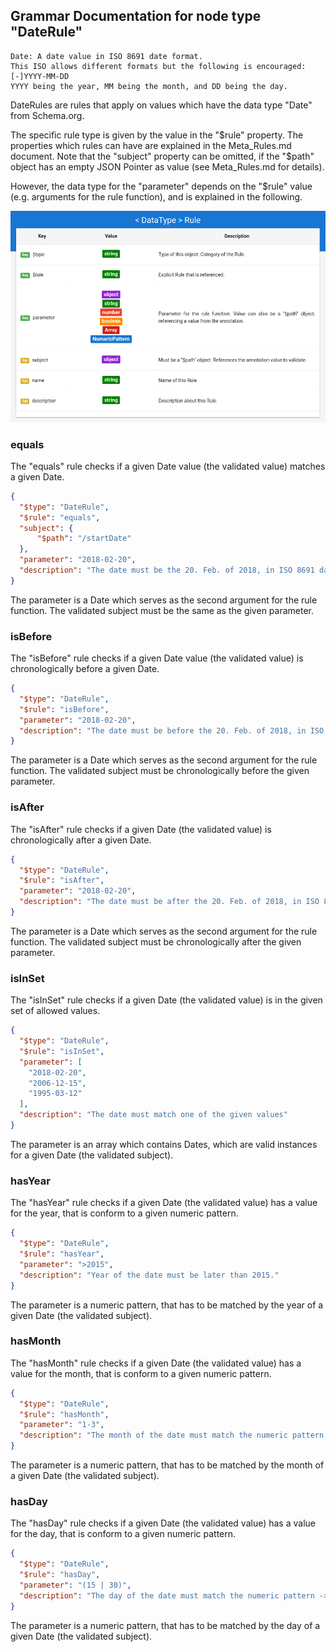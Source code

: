 ## Grammar Documentation for node type "DateRule"

```
Date: A date value in ISO 8691 date format. 
This ISO allows different formats but the following is encouraged:
[-]YYYY-MM-DD 
YYYY being the year, MM being the month, and DD being the day.
```

DateRules are rules that apply on values which have the data type "Date" from Schema.org.

The specific rule type is given by the value in the "$rule" property. The properties which rules can have are explained in the Meta_Rules.md document. Note that the "subject" property can be omitted, if the "$path" object has an empty JSON Pointer as value (see Meta_Rules.md for details).

However, the data type for the "parameter" depends on the "$rule" value (e.g. arguments for the rule function), and is explained in the following.

![Syntax diagram](./Images/Rule.png)

### equals

The "equals" rule checks if a given Date value (the validated value) matches a given Date.

```json
{
  "$type": "DateRule",
  "$rule": "equals",
  "subject": {
      "$path": "/startDate"
  },
  "parameter": "2018-02-20",
  "description": "The date must be the 20. Feb. of 2018, in ISO 8691 date format."
}
```

The parameter is a Date which serves as the second argument for the rule function. The validated subject must be the same as the given parameter.


### isBefore

The "isBefore" rule checks if a given Date value (the validated value) is chronologically before a given Date.

```json
{
  "$type": "DateRule",
  "$rule": "isBefore",
  "parameter": "2018-02-20",
  "description": "The date must be before the 20. Feb. of 2018, in ISO 8691 date format."
}
```

The parameter is a Date which serves as the second argument for the rule function. The validated subject must be chronologically before the given parameter.



### isAfter

The "isAfter" rule checks if a given Date (the validated value) is chronologically after a given Date.

```json
{
  "$type": "DateRule",
  "$rule": "isAfter",
  "parameter": "2018-02-20",
  "description": "The date must be after the 20. Feb. of 2018, in ISO 8691 date format."
}
```

The parameter is a Date which serves as the second argument for the rule function. The validated subject must be chronologically after the given parameter.


### isInSet

The "isInSet" rule checks if a given Date (the validated value) is in the given set of allowed values.

```json
{
  "$type": "DateRule",
  "$rule": "isInSet",
  "parameter": [
    "2018-02-20",
    "2006-12-15",
    "1995-03-12"
  ],
  "description": "The date must match one of the given values"
}
```

The parameter is an array which contains Dates, which are valid instances for a given Date (the validated subject).

### hasYear

The "hasYear" rule checks if a given Date (the validated value) has a value for the year, that is conform to a given numeric pattern.

```json
{
  "$type": "DateRule",
  "$rule": "hasYear",
  "parameter": ">2015",
  "description": "Year of the date must be later than 2015."
}
```

The parameter is a numeric pattern, that has to be matched by the year of a given Date (the validated subject).


### hasMonth

The "hasMonth" rule checks if a given Date (the validated value) has a value for the month, that is conform to a given numeric pattern.

```json
{
  "$type": "DateRule",
  "$rule": "hasMonth",
  "parameter": "1-3",
  "description": "The month of the date must match the numeric pattern -> Month must be between 1 and 3."
}
```

The parameter is a numeric pattern, that has to be matched by the month of a given Date (the validated subject).


### hasDay

The "hasDay" rule checks if a given Date (the validated value) has a value for the day, that is conform to a given numeric pattern.

```json
{
  "$type": "DateRule",
  "$rule": "hasDay",
  "parameter": "(15 | 30)",
  "description": "The day of the date must match the numeric pattern -> Day must be either 15 or 30."
}
```

The parameter is a numeric pattern, that has to be matched by the day of a given Date (the validated subject).